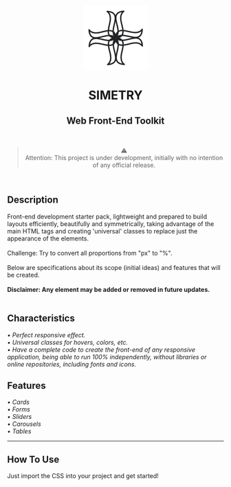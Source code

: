 <link href="https://fonts.googleapis.com/css2?family=Montserrat:wght@100;200;300;400;500;600;700;800;900&display=swap" rel="stylesheet">

<p align="center">
  <img width="150" src="https://raw.githubusercontent.com/paulogobetti/simetry/4b15c5bbf6b638f148dcd731ea05bebc2d6db67a/img/simetry-logo-icon-white-bg.svg">
</p>

<h1 align="center">
    <b>SIMETRY</b>
</h1>
<h2 align="center">
    Web Front-End Toolkit
</h2>

<br>

><div align="center">⚠️
><div align="center">Attention: This project is under development, initially with no intention of any official release.
<br>

<h2>
    Description
</h2>
    Front-end development starter pack, lightweight and prepared to build layouts efficiently, beautifully and symmetrically, taking advantage of the main HTML tags and creating 'universal' classes to replace just the appearance of the elements.
<br><br>
    Challenge: Try to convert all proportions from "px" to "%".
<br><br>
    Below are specifications about its scope (initial ideas) and features that will be created.<br><br>
    <b>Disclaimer: Any element may be added or removed in future updates.</b>
<br><br>    

<h2>
    Characteristics
</h2>

<i>
    • Perfect responsive effect.
    <br>
    • Universal classes for hovers, colors, etc.
    <br>
    • Have a complete code to create the front-end of any responsive application, being able to run 100% independently, without libraries or online repositories, including fonts and icons.
</i>

<br>

<h2>
    Features
</h2>

<i>
    • Cards
    <br>
    • Forms
    <br>
    • Sliders
    <br>
    • Carousels
    <br>
    • Tables
</i>

<hr>

<h2>
    How To Use
</h2>

Just import the CSS into your project and get started!